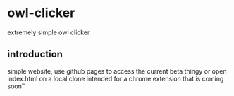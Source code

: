 # owl-clicker
extremely simple owl clicker

## introduction
simple website, use github pages to access the current beta thingy or open index.html on a local clone
intended for a chrome extension that is coming soon™️
